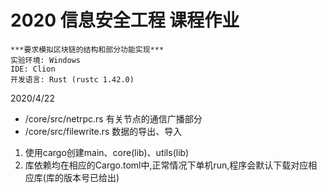 # 2020 信息安全工程 课程作业
```
***要求模拟区块链的结构和部分功能实现***
实验环境: Windows  
IDE: Clion  
开发语言: Rust (rustc 1.42.0)   
```

2020/4/22  
* /core/src/netrpc.rs 有关节点的通信广播部分 
* /core/src/filewrite.rs 数据的导出、导入

1. 使用cargo创建main、core(lib)、utils(lib)  
2. 库依赖均在相应的Cargo.toml中,正常情况下单机run,程序会默认下载对应相应库(库的版本号已给出)   
